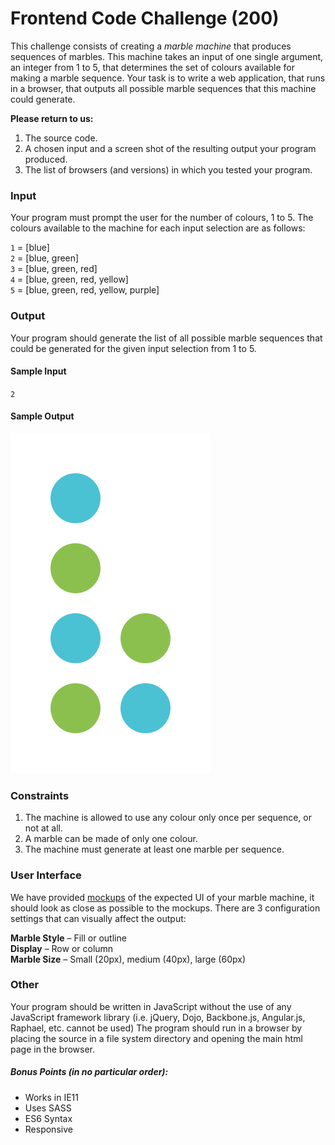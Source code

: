 # Frontend Code Challenge (200) 

This challenge consists of creating a _marble machine_ that produces sequences of marbles.
This machine takes an input of one single argument, an integer from 1 to 5, that determines the set of colours available for making a marble sequence.
Your task is to write a web application, that runs in a browser, that outputs all possible marble sequences that this machine could generate.

**Please return to us:**  
1. The source code.  
2. A chosen input and a screen shot of the resulting output your program produced.  
3. The list of browsers (and versions) in which you tested your program.

### Input
Your program must prompt the user for the number of colours, 1 to 5. The colours available to the machine for each input selection are as follows:

`1` = [blue]  
`2` = [blue, green]  
`3` = [blue, green, red]  
`4` = [blue, green, red, yellow]  
`5` = [blue, green, red, yellow, purple]  

### Output
Your program should generate the list of all possible marble sequences that could be generated for the given input selection from 1 to 5.

#### Sample Input  
`2`  

#### Sample Output
![alt text](static/marble-output-for-2.png "Sample Output Image")
 
### Constraints
1. The machine is allowed to use any colour only once per sequence, or not at all.
2. A marble can be made of only one colour.
3. The machine must generate at least one marble per sequence.

### User Interface
We have provided [mockups](mockups/) of the expected UI of your marble machine, it should look as close as possible to the mockups.
There are 3 configuration settings that can visually affect the output:

**Marble Style** – Fill or outline  
**Display** – Row or column  
**Marble Size** – Small (20px), medium (40px), large (60px)  

### Other
Your program should be written in JavaScript without the use of any JavaScript framework library (i.e. jQuery, Dojo, Backbone.js, Angular.js, Raphael, etc. cannot be used)
The program should run in a browser by placing the source in a file system directory and opening the main html page in the browser.

##### Bonus Points (in no particular order):
- Works in IE11
- Uses SASS
- ES6 Syntax
- Responsive
